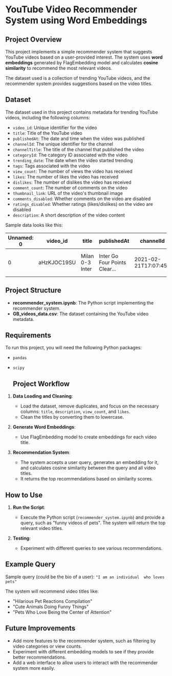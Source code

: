 # YouTube Video Recommender System using Word Embeddings

## Project Overview
This project implements a simple recommender system that suggests YouTube videos based on a user-provided interest. The system uses **word embeddings** generated by FlagEmbedding model and calculates **cosine similarity** to recommend the most relevant videos.

The dataset used is a collection of trending YouTube videos, and the recommender system provides suggestions based on the video titles.

## Dataset
The dataset used in this project contains metadata for trending YouTube videos, including the following columns:

- `video_id`: Unique identifier for the video
- `title`: Title of the YouTube video
- `publishedAt`: The date and time when the video was published
- `channelId`: The unique identifier for the channel
- `channelTitle`: The title of the channel that published the video
- `categoryId`: The category ID associated with the video
- `trending_date`: The date when the video started trending
- `tags`: Tags associated with the video
- `view_count`: The number of views the video has received
- `likes`: The number of likes the video has received
- `dislikes`: The number of dislikes the video has received
- `comment_count`: The number of comments on the video
- `thumbnail_link`: URL of the video's thumbnail image
- `comments_disabled`: Whether comments on the video are disabled
- `ratings_disabled`: Whether ratings (likes/dislikes) on the video are disabled
- `description`: A short description of the video content

Sample data looks like this:

| Unnamed: 0 | video_id   | title                                                    | publishedAt           | channelId                | channelTitle        | categoryId | trending_date | tags                                       | view_count | likes  | dislikes | comment_count | thumbnail_link                                   | comments_disabled | ratings_disabled | description                                           |
|------------|------------|----------------------------------------------------------|-----------------------|--------------------------|---------------------|------------|---------------|--------------------------------------------|------------|--------|----------|---------------|------------------------------------------------|-------------------|------------------|-------------------------------------------------------|
| 0          | aHzKJOC19SU | Milan 0-3 Inter | Inter Go Four Points Clear... | 2021-02-21T17:07:45Z  | UCBJeMCIeLQos7wacox4hmLQ | Serie A             | 17         | 21.22.02      | Ronaldo, Serie A, Dybala, highlights       | 3074832    | 64812  | 1759     | 4797          | https://i.ytimg.com/vi/aHzKJOC19SU/default.jpg  | False              | False            | Inter breezed past Milan in the derby to go four points clear... |

## Project Structure
- **recommender_system.ipynb**: The Python script implementing the recommender system.
- **GB_videos_data.csv**: The dataset containing the YouTube video metadata.

## Requirements
To run this project, you will need the following Python packages:

- `pandas`
- `scipy`

  ## Project Workflow

1. **Data Loading and Cleaning**: 
   - Load the dataset, remove duplicates, and focus on the necessary columns: `title`, `description`, `view_count`, and `likes`.
   - Clean the titles by converting them to lowercase.

2. **Generate Word Embeddings**:
   - Use FlagEmbedding model to create embeddings for each video title.

3. **Recommendation System**:
   - The system accepts a user query, generates an embedding for it, and calculates cosine similarity between the query and all video titles.
   - It returns the top recommendations based on similarity scores.

## How to Use

1. **Run the Script**:
   - Execute the Python script (`recommender_system.ipynb`) and provide a query, such as "funny videos of pets". The system will return the top relevant video titles.

2. **Testing**:
   - Experiment with different queries to see various recommendations.

## Example Query
Sample query (could be the bio of a user): `"I am an individual  who loves pets"`

The system will recommend video titles like:
- "Hilarious Pet Reactions Compilation"
- "Cute Animals Doing Funny Things"
- "Pets Who Love Being the Center of Attention"

## Future Improvements
- Add more features to the recommender system, such as filtering by video categories or view counts.
- Experiment with different embedding models to see if they provide better recommendations.
- Add a web interface to allow users to interact with the recommender system more easily.


